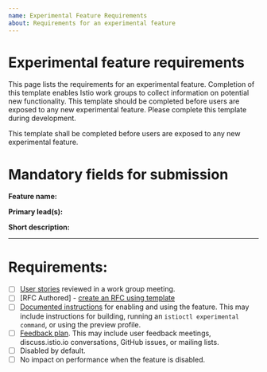```yaml
---
name: Experimental Feature Requirements
about: Requirements for an experimental feature
---
```


# Experimental feature requirements

This page lists the requirements for an experimental feature. Completion of this template enables Istio work groups to collect
information on potential new functionality. This template should be completed before users are exposed to any new
experimental feature. Please complete this template during development.

This template shall be completed before users are exposed to any new experimental feature.

# Mandatory fields for submission

**Feature name:**

**Primary lead(s):**

**Short description:**

--- 

# Requirements:

- [ ] [User stories](insert_your_link_here) reviewed in a work group meeting.
- [ ] [RFC Authored] - [create an RFC using template](https://docs.google.com/document/d/1ewJoCcw5-04crH-M0xw4zFxz1cfwVCPnNyW4K3m4Yyc/template/preview)
- [ ] [Documented instructions](insert_your_link_here) for enabling and using the feature. This may include instructions for
        building, running an `istioctl experimental command`, or using the preview profile.
- [ ] [Feedback plan](insert_your_link_here). This may include user feedback meetings,
	discuss.istio.io conversations, GitHub issues, or mailing lists.
- [ ] Disabled by default.
- [ ] No impact on performance when the feature is disabled.
